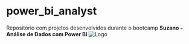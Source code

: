 # power_bi_analyst

Repositório com projetos desenvolvidos durante o bootcamp **Suzano - Análise de Dados com Power BI** ![Logo]([https://dev-to-uploads.s3.amazonaws.com/uploads/articles/th5xamgrr6se0x5ro4g6.png](https://assets.dio.me/7U-RoOeuFelNUr6cfcclzZguhViVCRThzddZl6NTX60/f:webp/h:120/q:80/L3RyYWNrcy9iNjI1MTQ0Ny1hOWY1LTRjZGUtYmVlZC1iMzRlMzBkMmI0OTgucG5n))
